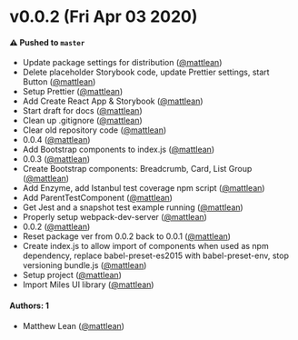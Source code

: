# v0.0.2 (Fri Apr 03 2020)

#### ⚠️  Pushed to `master`

- Update package settings for distribution ([@mattlean](https://github.com/mattlean))
- Delete placeholder Storybook code, update Prettier settings, start Button ([@mattlean](https://github.com/mattlean))
- Setup Prettier ([@mattlean](https://github.com/mattlean))
- Add Create React App & Storybook ([@mattlean](https://github.com/mattlean))
- Start draft for docs ([@mattlean](https://github.com/mattlean))
- Clean up .gitignore ([@mattlean](https://github.com/mattlean))
- Clear old repository code ([@mattlean](https://github.com/mattlean))
- 0.0.4 ([@mattlean](https://github.com/mattlean))
- Add Bootstrap components to index.js ([@mattlean](https://github.com/mattlean))
- 0.0.3 ([@mattlean](https://github.com/mattlean))
- Create Bootstrap components: Breadcrumb, Card, List Group ([@mattlean](https://github.com/mattlean))
- Add Enzyme, add Istanbul test coverage npm script ([@mattlean](https://github.com/mattlean))
- Add ParentTestComponent ([@mattlean](https://github.com/mattlean))
- Get Jest and a snapshot test example running ([@mattlean](https://github.com/mattlean))
- Properly setup webpack-dev-server ([@mattlean](https://github.com/mattlean))
- 0.0.2 ([@mattlean](https://github.com/mattlean))
- Reset package ver from 0.0.2 back to 0.0.1 ([@mattlean](https://github.com/mattlean))
- Create index.js to allow import of components when used as npm dependency, replace babel-preset-es2015 with babel-preset-env, stop versioning bundle.js ([@mattlean](https://github.com/mattlean))
- Setup project ([@mattlean](https://github.com/mattlean))
- Import Miles UI library ([@mattlean](https://github.com/mattlean))

#### Authors: 1

- Matthew Lean ([@mattlean](https://github.com/mattlean))